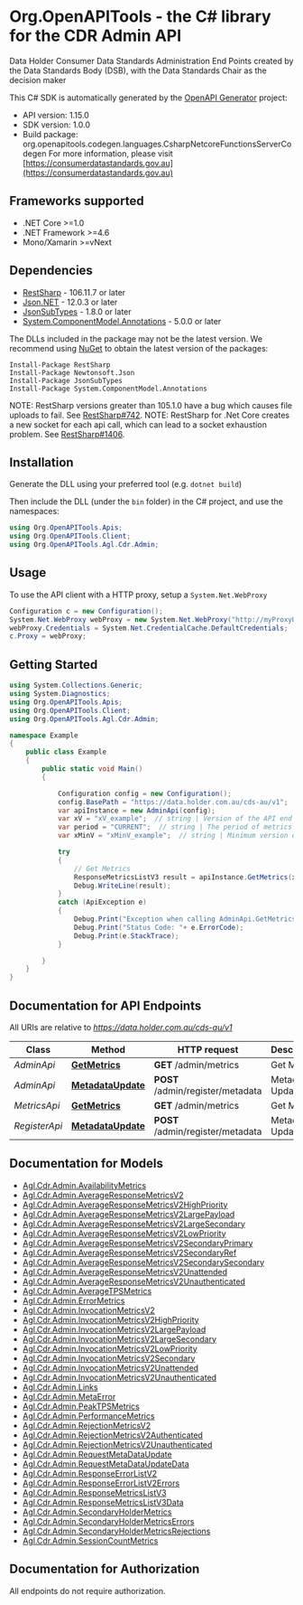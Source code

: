 # Org.OpenAPITools - the C# library for the CDR Admin API

Data Holder Consumer Data Standards Administration End Points created by the Data Standards Body (DSB), with the Data Standards Chair as the decision maker

This C# SDK is automatically generated by the [OpenAPI Generator](https://openapi-generator.tech) project:

- API version: 1.15.0
- SDK version: 1.0.0
- Build package: org.openapitools.codegen.languages.CsharpNetcoreFunctionsServerCodegen
    For more information, please visit [https://consumerdatastandards.gov.au](https://consumerdatastandards.gov.au)

<a name="frameworks-supported"></a>
## Frameworks supported
- .NET Core >=1.0
- .NET Framework >=4.6
- Mono/Xamarin >=vNext

<a name="dependencies"></a>
## Dependencies

- [RestSharp](https://www.nuget.org/packages/RestSharp) - 106.11.7 or later
- [Json.NET](https://www.nuget.org/packages/Newtonsoft.Json/) - 12.0.3 or later
- [JsonSubTypes](https://www.nuget.org/packages/JsonSubTypes/) - 1.8.0 or later
- [System.ComponentModel.Annotations](https://www.nuget.org/packages/System.ComponentModel.Annotations) - 5.0.0 or later

The DLLs included in the package may not be the latest version. We recommend using [NuGet](https://docs.nuget.org/consume/installing-nuget) to obtain the latest version of the packages:
```
Install-Package RestSharp
Install-Package Newtonsoft.Json
Install-Package JsonSubTypes
Install-Package System.ComponentModel.Annotations
```

NOTE: RestSharp versions greater than 105.1.0 have a bug which causes file uploads to fail. See [RestSharp#742](https://github.com/restsharp/RestSharp/issues/742).
NOTE: RestSharp for .Net Core creates a new socket for each api call, which can lead to a socket exhaustion problem. See [RestSharp#1406](https://github.com/restsharp/RestSharp/issues/1406).

<a name="installation"></a>
## Installation
Generate the DLL using your preferred tool (e.g. `dotnet build`)

Then include the DLL (under the `bin` folder) in the C# project, and use the namespaces:
```csharp
using Org.OpenAPITools.Apis;
using Org.OpenAPITools.Client;
using Org.OpenAPITools.Agl.Cdr.Admin;
```
<a name="usage"></a>
## Usage

To use the API client with a HTTP proxy, setup a `System.Net.WebProxy`
```csharp
Configuration c = new Configuration();
System.Net.WebProxy webProxy = new System.Net.WebProxy("http://myProxyUrl:80/");
webProxy.Credentials = System.Net.CredentialCache.DefaultCredentials;
c.Proxy = webProxy;
```

<a name="getting-started"></a>
## Getting Started

```csharp
using System.Collections.Generic;
using System.Diagnostics;
using Org.OpenAPITools.Apis;
using Org.OpenAPITools.Client;
using Org.OpenAPITools.Agl.Cdr.Admin;

namespace Example
{
    public class Example
    {
        public static void Main()
        {

            Configuration config = new Configuration();
            config.BasePath = "https://data.holder.com.au/cds-au/v1";
            var apiInstance = new AdminApi(config);
            var xV = "xV_example";  // string | Version of the API end point requested by the client. Must be set to a positive integer. The data holder should respond with the highest supported version between [x-min-v](#request-headers) and [x-v](#request-headers). If the value of [x-min-v](#request-headers) is equal to or higher than the value of [x-v](#request-headers) then the [x-min-v](#request-headers) header should be treated as absent. If all versions requested are not supported then the data holder should respond with a 406 Not Acceptable. See [HTTP Headers](#request-headers)
            var period = "CURRENT";  // string | The period of metrics to be requested. Values can be CURRENT (meaning metrics for current day), HISTORIC (meaning metrics for previous days or months) or ALL. If absent the default is ALL. (optional)  (default to ALL)
            var xMinV = "xMinV_example";  // string | Minimum version of the API end point requested by the client. Must be set to a positive integer if provided. The data holder should respond with the highest supported version between [x-min-v](#request-headers) and [x-v](#request-headers). If all versions requested are not supported then the data holder should respond with a 406 Not Acceptable. (optional) 

            try
            {
                // Get Metrics
                ResponseMetricsListV3 result = apiInstance.GetMetrics(xV, period, xMinV);
                Debug.WriteLine(result);
            }
            catch (ApiException e)
            {
                Debug.Print("Exception when calling AdminApi.GetMetrics: " + e.Message );
                Debug.Print("Status Code: "+ e.ErrorCode);
                Debug.Print(e.StackTrace);
            }

        }
    }
}
```

<a name="documentation-for-api-endpoints"></a>
## Documentation for API Endpoints

All URIs are relative to *https://data.holder.com.au/cds-au/v1*

Class | Method | HTTP request | Description
------------ | ------------- | ------------- | -------------
*AdminApi* | [**GetMetrics**](docs/AdminApi.md#getmetrics) | **GET** /admin/metrics | Get Metrics
*AdminApi* | [**MetadataUpdate**](docs/AdminApi.md#metadataupdate) | **POST** /admin/register/metadata | Metadata Update
*MetricsApi* | [**GetMetrics**](docs/MetricsApi.md#getmetrics) | **GET** /admin/metrics | Get Metrics
*RegisterApi* | [**MetadataUpdate**](docs/RegisterApi.md#metadataupdate) | **POST** /admin/register/metadata | Metadata Update


<a name="documentation-for-models"></a>
## Documentation for Models

 - [Agl.Cdr.Admin.AvailabilityMetrics](docs/AvailabilityMetrics.md)
 - [Agl.Cdr.Admin.AverageResponseMetricsV2](docs/AverageResponseMetricsV2.md)
 - [Agl.Cdr.Admin.AverageResponseMetricsV2HighPriority](docs/AverageResponseMetricsV2HighPriority.md)
 - [Agl.Cdr.Admin.AverageResponseMetricsV2LargePayload](docs/AverageResponseMetricsV2LargePayload.md)
 - [Agl.Cdr.Admin.AverageResponseMetricsV2LargeSecondary](docs/AverageResponseMetricsV2LargeSecondary.md)
 - [Agl.Cdr.Admin.AverageResponseMetricsV2LowPriority](docs/AverageResponseMetricsV2LowPriority.md)
 - [Agl.Cdr.Admin.AverageResponseMetricsV2SecondaryPrimary](docs/AverageResponseMetricsV2SecondaryPrimary.md)
 - [Agl.Cdr.Admin.AverageResponseMetricsV2SecondaryRef](docs/AverageResponseMetricsV2SecondaryRef.md)
 - [Agl.Cdr.Admin.AverageResponseMetricsV2SecondarySecondary](docs/AverageResponseMetricsV2SecondarySecondary.md)
 - [Agl.Cdr.Admin.AverageResponseMetricsV2Unattended](docs/AverageResponseMetricsV2Unattended.md)
 - [Agl.Cdr.Admin.AverageResponseMetricsV2Unauthenticated](docs/AverageResponseMetricsV2Unauthenticated.md)
 - [Agl.Cdr.Admin.AverageTPSMetrics](docs/AverageTPSMetrics.md)
 - [Agl.Cdr.Admin.ErrorMetrics](docs/ErrorMetrics.md)
 - [Agl.Cdr.Admin.InvocationMetricsV2](docs/InvocationMetricsV2.md)
 - [Agl.Cdr.Admin.InvocationMetricsV2HighPriority](docs/InvocationMetricsV2HighPriority.md)
 - [Agl.Cdr.Admin.InvocationMetricsV2LargePayload](docs/InvocationMetricsV2LargePayload.md)
 - [Agl.Cdr.Admin.InvocationMetricsV2LargeSecondary](docs/InvocationMetricsV2LargeSecondary.md)
 - [Agl.Cdr.Admin.InvocationMetricsV2LowPriority](docs/InvocationMetricsV2LowPriority.md)
 - [Agl.Cdr.Admin.InvocationMetricsV2Secondary](docs/InvocationMetricsV2Secondary.md)
 - [Agl.Cdr.Admin.InvocationMetricsV2Unattended](docs/InvocationMetricsV2Unattended.md)
 - [Agl.Cdr.Admin.InvocationMetricsV2Unauthenticated](docs/InvocationMetricsV2Unauthenticated.md)
 - [Agl.Cdr.Admin.Links](docs/Links.md)
 - [Agl.Cdr.Admin.MetaError](docs/MetaError.md)
 - [Agl.Cdr.Admin.PeakTPSMetrics](docs/PeakTPSMetrics.md)
 - [Agl.Cdr.Admin.PerformanceMetrics](docs/PerformanceMetrics.md)
 - [Agl.Cdr.Admin.RejectionMetricsV2](docs/RejectionMetricsV2.md)
 - [Agl.Cdr.Admin.RejectionMetricsV2Authenticated](docs/RejectionMetricsV2Authenticated.md)
 - [Agl.Cdr.Admin.RejectionMetricsV2Unauthenticated](docs/RejectionMetricsV2Unauthenticated.md)
 - [Agl.Cdr.Admin.RequestMetaDataUpdate](docs/RequestMetaDataUpdate.md)
 - [Agl.Cdr.Admin.RequestMetaDataUpdateData](docs/RequestMetaDataUpdateData.md)
 - [Agl.Cdr.Admin.ResponseErrorListV2](docs/ResponseErrorListV2.md)
 - [Agl.Cdr.Admin.ResponseErrorListV2Errors](docs/ResponseErrorListV2Errors.md)
 - [Agl.Cdr.Admin.ResponseMetricsListV3](docs/ResponseMetricsListV3.md)
 - [Agl.Cdr.Admin.ResponseMetricsListV3Data](docs/ResponseMetricsListV3Data.md)
 - [Agl.Cdr.Admin.SecondaryHolderMetrics](docs/SecondaryHolderMetrics.md)
 - [Agl.Cdr.Admin.SecondaryHolderMetricsErrors](docs/SecondaryHolderMetricsErrors.md)
 - [Agl.Cdr.Admin.SecondaryHolderMetricsRejections](docs/SecondaryHolderMetricsRejections.md)
 - [Agl.Cdr.Admin.SessionCountMetrics](docs/SessionCountMetrics.md)


<a name="documentation-for-authorization"></a>
## Documentation for Authorization

All endpoints do not require authorization.
